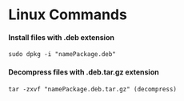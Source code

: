 # Linux Commands

#### Install files with .deb extension
```
sudo dpkg -i "namePackage.deb"
```

#### Decompress files with .deb.tar.gz extension
```
tar -zxvf "namePackage.deb.tar.gz" (decompress)
```
